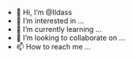 - 👋 Hi, I’m @Ildass
- 👀 I’m interested in ...
- 🌱 I’m currently learning ...
- 💞️ I’m looking to collaborate on ...
- 📫 How to reach me ...

<!---
Ildass/Ildass is a ✨ special ✨ repository because its `README.md` (this file) appears on your GitHub profile.
You can click the Preview link to take a look at your changes.
--->
